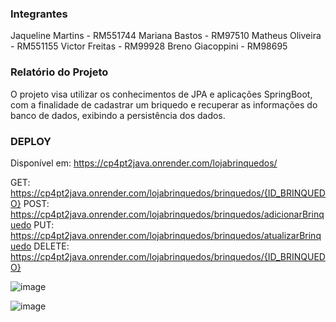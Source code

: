 ### Integrantes
Jaqueline Martins - RM551744 
Mariana Bastos - RM97510 
Matheus Oliveira - RM551155
Victor Freitas - RM99928 
Breno Giacoppini - RM98695

### Relatório do Projeto
O projeto visa utilizar os conhecimentos de JPA e aplicações SpringBoot, com a finalidade de cadastrar um briquedo e recuperar as informações do banco de dados, exibindo a persistência dos dados.

### DEPLOY
Disponível em: https://cp4pt2java.onrender.com/lojabrinquedos/

GET: https://cp4pt2java.onrender.com/lojabrinquedos/brinquedos/{ID_BRINQUEDO} POST: https://cp4pt2java.onrender.com/lojabrinquedos/brinquedos/adicionarBrinquedo PUT: https://cp4pt2java.onrender.com/lojabrinquedos/brinquedos/atualizarBrinquedo DELETE: https://cp4pt2java.onrender.com/lojabrinquedos/brinquedos/{ID_BRINQUEDO}

![image](https://github.com/user-attachments/assets/16b2448a-a54b-4c19-b26d-4bcd63b1ac79)

![image](https://github.com/user-attachments/assets/6491384b-c51c-4194-b5bf-aa04450cddce)



